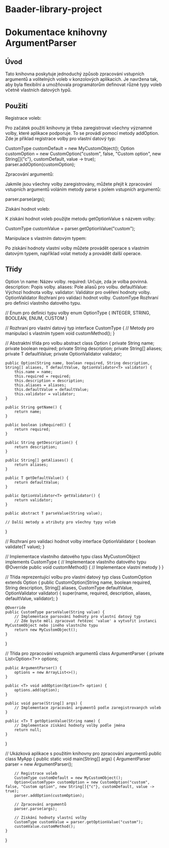 # Baader-library-project

# Dokumentace knihovny ArgumentParser
## Úvod
Tato knihovna poskytuje jednoduchý způsob zpracování vstupních argumentů a volitelných voleb v konzolových aplikacích. Je navržena tak, aby byla flexibilní a umožňovala programátorům definovat různé typy voleb včetně vlastních datových typů.

## Použití
Registrace voleb:

Pro začátek použití knihovny je třeba zaregistrovat všechny významné volby, které aplikace podporuje. To se provádí pomocí metody addOption. Zde je příklad registrace volby pro vlastní datový typ:

CustomType customDefault = new MyCustomObject();
Option<CustomType> customOption = new CustomOption("custom", false, "Custom option", new String[]{"c"}, customDefault, value -> true);
parser.addOption(customOption);

Zpracování argumentů:

Jakmile jsou všechny volby zaregistrovány, můžete přejít k zpracování vstupních argumentů voláním metody parse s polem vstupních argumentů:

parser.parse(args);


Získání hodnot voleb:

K získání hodnot voleb použijte metodu getOptionValue s názvem volby:

CustomType customValue = parser.getOptionValue("custom");


Manipulace s vlastním datovým typem:

Po získání hodnoty vlastní volby můžete provádět operace s vlastním datovým typem, například volat metody a provádět další operace.


## Třídy
Option<T> \\n
name: Název volby.
required: Určuje, zda je volba povinná.
description: Popis volby.
aliases: Pole aliasů pro volbu.
defaultValue: Výchozí hodnota volby.
validator: Validátor pro ověření hodnoty volby.
OptionValidator<T>
Rozhraní pro validaci hodnot volby.
CustomType
Rozhraní pro definici vlastního datového typu.


// Enum pro definici typu volby
enum OptionType {
    INTEGER, STRING, BOOLEAN, ENUM, CUSTOM
}

// Rozhraní pro vlastní datový typ
interface CustomType {
    // Metody pro manipulaci s vlastním typem
    void customMethod();
}

// Abstraktní třída pro volbu
abstract class Option<T> {
    private String name;
    private boolean required;
    private String description;
    private String[] aliases;
    private T defaultValue;
    private OptionValidator<T> validator;

    public Option(String name, boolean required, String description, String[] aliases, T defaultValue, OptionValidator<T> validator) {
        this.name = name;
        this.required = required;
        this.description = description;
        this.aliases = aliases;
        this.defaultValue = defaultValue;
        this.validator = validator;
    }

    public String getName() {
        return name;
    }

    public boolean isRequired() {
        return required;
    }

    public String getDescription() {
        return description;
    }

    public String[] getAliases() {
        return aliases;
    }

    public T getDefaultValue() {
        return defaultValue;
    }

    public OptionValidator<T> getValidator() {
        return validator;
    }

    public abstract T parseValue(String value);

    // Další metody a atributy pro všechny typy voleb
}

// Rozhraní pro validaci hodnot volby
interface OptionValidator<T> {
    boolean validate(T value);
}

// Implementace vlastního datového typu
class MyCustomObject implements CustomType {
    // Implementace vlastního datového typu
    @Override
    public void customMethod() {
        // Implementace vlastní metody
    }
}

// Třída reprezentující volbu pro vlastní datový typ
class CustomOption extends Option<CustomType> {
    public CustomOption(String name, boolean required, String description, String[] aliases, CustomType defaultValue, OptionValidator<CustomType> validator) {
        super(name, required, description, aliases, defaultValue, validator);
    }

    @Override
    public CustomType parseValue(String value) {
        // Implementace parsování hodnoty pro vlastní datový typ
        // Zde byste měli zpracovat řetězec 'value' a vytvořit instanci MyCustomObject nebo jiného vlastního typu
        return new MyCustomObject();
    }
}

// Třída pro zpracování vstupních argumentů
class ArgumentParser {
    private List<Option<?>> options;

    public ArgumentParser() {
        options = new ArrayList<>();
    }

    public <T> void addOption(Option<T> option) {
        options.add(option);
    }

    public void parse(String[] args) {
        // Implementace zpracování argumentů podle zaregistrovaných voleb
    }

    public <T> T getOptionValue(String name) {
        // Implementace získání hodnoty volby podle jména
        return null;
    }
}

// Ukázková aplikace s použitím knihovny pro zpracování argumentů
public class MyApp {
    public static void main(String[] args) {
        ArgumentParser parser = new ArgumentParser();

        // Registrace voleb
        CustomType customDefault = new MyCustomObject();
        Option<CustomType> customOption = new CustomOption("custom", false, "Custom option", new String[]{"c"}, customDefault, value -> true);
        parser.addOption(customOption);

        // Zpracování argumentů
        parser.parse(args);

        // Získání hodnoty vlastní volby
        CustomType customValue = parser.getOptionValue("custom");
        customValue.customMethod();
    }
}



